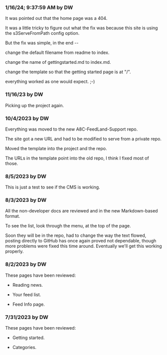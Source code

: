 ### 1/16/24; 9:37:59 AM by DW

It was pointed out that the home page was a 404. 

It was a little tricky to figure out what the fix was because this site is using the s3ServeFromPath config option.

But the fix was simple, in the end -- 

change the default filename from readme to index.

change the name of gettingstarted.md to index.md.

change the template so that the getting started page is at "/".

everything worked as one would expect. ;-)

### 11/16/23 by DW

Picking up the project again.  

### 10/4/2023 by DW 

Everything was moved to the new A8C-FeedLand-Support repo. 

The site got a new URL and had to be modified to serve from a private repo.

Moved the template into the project and the repo.

The URLs in the template point into the old repo, I think I fixed most of those.

### 8/5/2023 by DW

This is just a test to see if the CMS is working.

### 8/3/2023 by DW 

All the non-developer docs are reviewed and in the new Markdown-based format. 

To see the list, look through the menu, at the top of the page.   

Soon they will be in the repo, had to change the way the text flowed, posting directly to GitHub has once again proved not dependable, though more problems were fixed this time around. Eventually we'll get this working properly. 

### 8/2/2023 by DW 

These pages have been reviewed:  

* Reading news.

* Your feed list.

* Feed Info page.

### 7/31/2023 by DW

These pages have been reviewed:  

* Getting started.

* Categories.

